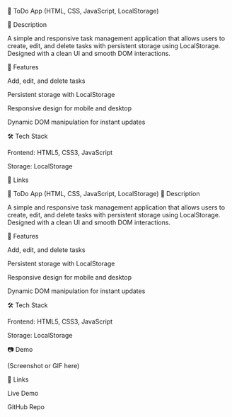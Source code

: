 📝 ToDo App (HTML, CSS, JavaScript, LocalStorage)

📌 Description

A simple and responsive task management application that allows users to create, edit, and delete tasks with persistent storage using LocalStorage. Designed with a clean UI and smooth DOM interactions.

🚀 Features

Add, edit, and delete tasks

Persistent storage with LocalStorage

Responsive design for mobile and desktop

Dynamic DOM manipulation for instant updates

🛠 Tech Stack

Frontend: HTML5, CSS3, JavaScript

Storage: LocalStorage



🔗 Links

📝 ToDo App (HTML, CSS, JavaScript, LocalStorage)
📌 Description

A simple and responsive task management application that allows users to create, edit, and delete tasks with persistent storage using LocalStorage. Designed with a clean UI and smooth DOM interactions.

🚀 Features

Add, edit, and delete tasks

Persistent storage with LocalStorage

Responsive design for mobile and desktop

Dynamic DOM manipulation for instant updates

🛠 Tech Stack

Frontend: HTML5, CSS3, JavaScript

Storage: LocalStorage

📷 Demo

(Screenshot or GIF here)

🔗 Links

Live Demo

GitHub Repo
